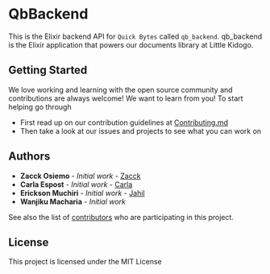 # QbBackend


This is the Elixir backend API for `Quick Bytes` called `qb_backend`. qb_backend is the Elixir application that powers our documents library at Little Kidogo.


## Getting Started

We love working and learning with the open source community and contributions are always welcome! We want to learn from you!
To start helping go through
- First read up on our contribution guidelines at [Contributing.md](https://github.com/LittleKidogo/quick_bytes_backend/blob/develop/.github/CONTRIBUTING.md)
- Then take a look at our issues and projects to see what you can work on

## Authors

* **Zacck Osiemo** - *Initial work* - [Zacck](https://github.com/zacck )
* **Carla Espost** - *Initial work* - [Carla](https://github.com/CIEspost)
* **Erickson Muchiri** - *Initial work* - [Jahil](https://github.com/Cybot1711)
* **Wanjiku Macharia** - *Initial work*

See also the list of [contributors](https://github.com/LittleKidogo/quick_bytes_backend/graphs/contributors) who are participating in this project.

## License

This project is licensed under the MIT License

